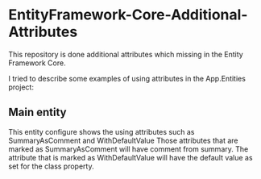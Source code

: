 # EntityFramework-Core-Additional-Attributes
This repository is done additional attributes which missing in the Entity Framework Core.

I tried to describe some examples of using attributes in the App.Entities project:

## Main entity
This entity configure shows the using attributes such as SummaryAsComment and WithDefaultValue
Those attributes that are marked as SummaryAsComment will have comment from summary.
The attribute that is marked as WithDefaultValue will have the default value as set for the class property.

